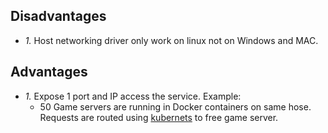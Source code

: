 ## Disadvantages
- *1.* Host networking driver only work on linux not on Windows and MAC. 

## Advantages
- *1.* Expose 1 port and IP access the service. Example:
  - 50 Game servers are running in Docker containers on same hose. Requests are routed using [kubernets](/System-Design/Concepts/All_About_Containers/Container_Orchestration) to free game server.
